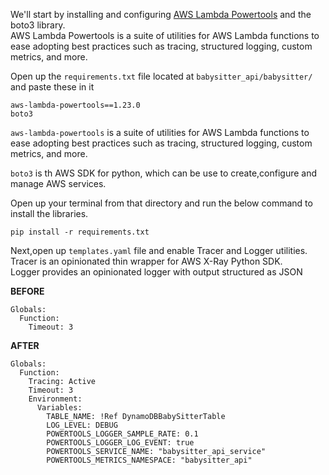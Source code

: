 We'll start by installing and configuring [AWS Lambda Powertools](https://awslabs.github.io/aws-lambda-powertools-python/latest/) and the boto3 library.
<br />
AWS Lambda Powertools is a suite of utilities for AWS Lambda functions to ease adopting best practices such as tracing, structured logging, custom metrics, and more.
<br />

Open up the `requirements.txt` file located at `babysitter_api/babysitter/` and paste these in it
<br />

```
aws-lambda-powertools==1.23.0
boto3
```
`aws-lambda-powertools` is a suite of utilities for AWS Lambda functions to ease adopting best practices such as tracing, structured logging, custom metrics, and more.
<br />

`boto3` is th AWS SDK for python, which can be use to create,configure and manage AWS services.
<br />

Open up your terminal from that directory and run the below command to install the libraries.
<br />

`pip install -r requirements.txt`
<br />

Next,open up `templates.yaml` file and enable Tracer and Logger utilities.
<br />
Tracer is an opinionated thin wrapper for AWS X-Ray Python SDK.
<br />
Logger provides an opinionated logger with output structured as JSON

**BEFORE**

```
Globals:
  Function:
    Timeout: 3
```
**AFTER**

```
Globals:
  Function:
    Tracing: Active
    Timeout: 3
    Environment:
      Variables:
        TABLE_NAME: !Ref DynamoDBBabySitterTable
        LOG_LEVEL: DEBUG
        POWERTOOLS_LOGGER_SAMPLE_RATE: 0.1
        POWERTOOLS_LOGGER_LOG_EVENT: true
        POWERTOOLS_SERVICE_NAME: "babysitter_api_service"
        POWERTOOLS_METRICS_NAMESPACE: "babysitter_api"

```
